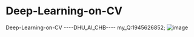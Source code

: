 # Deep-Learning-on-CV
Deep-Learning-on-CV
----DHU_AI_CHB----
my_Q:1945626852;
![image](https://user-images.githubusercontent.com/104660431/189887843-550c88a9-a18e-4015-9ae5-3c847424af3b.png)
